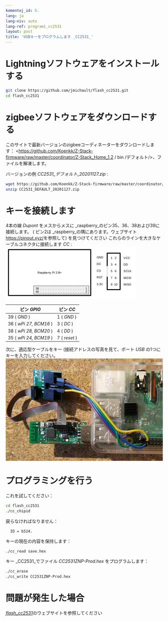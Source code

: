 ```yaml
---
komentoj_id: 5.
lang: ja
lang-niv: auto
lang-ref: programi_cc2531
layout: post
title: 'USBキーをプログラムします _CC2531_'
---
```


# Lightningソフトウェアをインストールする

```bash
git clone https://github.com/jmichault/flash_cc2531.git
cd flash_cc2531
```
 
# zigbeeソフトウェアをダウンロードする
このサイトで最新バージョンのzigbeeコーディネーターをダウンロードします： <https://github.com/Koenkk/Z-Stack-firmware/raw/master/coordinator/Z-Stack_Home_1.2 / bin /デフォルト/>、ファイルを解凍します。

バージョンの例 _CC2531_デフォルト_20201127.zip_ :

```bash
wget https://github.com/Koenkk/Z-Stack-firmware/raw/master/coordinator/Z-Stack_Home_1.2/bin/default/CC2531_DEFAULT_20201127.zip
unzip CC2531_DEFAULT_20201127.zip
```

# キーを接続します

4本の線 _Dupont_ をメスからメスに _raspberry_のピン35、36、38および39に接続します。 ( ピン2は _raspberry_の隅にあります。ウェブサイト <https://pinout.xyz/>を参照して)  を見つけてください
これらのラインを大きなケーブルコネクタに接続します _CC_ :  
![](/public/raspberry-cc.png "dispozicio _raspberry_ kaj _CC_") 

|ピン _GPIO_          |ピン _CC_  |
| ---------------------- | ------------ | 
| 39 ( _GND_ )           | 1 ( _GND_ )  |	
| 36 ( _wPi 27, BCM16_ ) | 3 ( _DC_ )   | 
| 38 ( _wPi 28, BCM20_ ) | 4 ( _DD_ )   | 
| 35 ( _wPi 24, BCM19_ ) | 7 ( _reset_ )| 

次に、適応型ケーブルをキー (接続アドレスの写真を見て、ポート _USB_ の1つにキーを入力してください。
 ![ ](/public/Raspberry-CC2531.jpg " _raspberry_ kaj _CC_")  


# プログラミングを行う

これを試してください：
```bash
cd flash_cc2531
./cc_chipid
```
戻らなければなりません：
```
  ID = b524.
```

キーの現在の内容を保持します：
```bash
./cc_read save.hex
```

キー _CC2531_でファイル _CC2531ZNP-Prod.hex_ をプログラムします：
```bash
./cc_erase
./cc_write CC2531ZNP-Prod.hex
```

# 問題が発生した場合
 [  _flash_cc2531_](https://jmichault.github.io/flash_cc2531-dok/)のウェブサイトを参照してください
